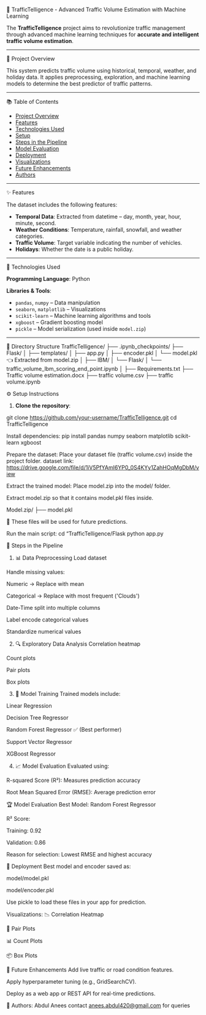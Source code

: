 🚦 TrafficTelligence - Advanced Traffic Volume Estimation with Machine Learning

The **TrafficTelligence** project aims to revolutionize traffic management through advanced machine learning techniques for **accurate and intelligent traffic volume estimation**.

---

📌 Project Overview

This system predicts traffic volume using historical, temporal, weather, and holiday data. It applies preprocessing, exploration, and machine learning models to determine the best predictor of traffic patterns.

---

📚 Table of Contents

- [Project Overview](#project-overview)
- [Features](#features)
- [Technologies Used](#technologies-used)
- [Setup](#setup)
- [Steps in the Pipeline](#steps-in-the-pipeline)
- [Model Evaluation](#model-evaluation)
- [Deployment](#deployment)
- [Visualizations](#visualizations)
- [Future Enhancements](#future-enhancements)
- [Authors](#authors)

---

✨ Features

The dataset includes the following features:

- **Temporal Data**: Extracted from datetime – day, month, year, hour, minute, second.
- **Weather Conditions**: Temperature, rainfall, snowfall, and weather categories.
- **Traffic Volume**: Target variable indicating the number of vehicles.
- **Holidays**: Whether the date is a public holiday.

---

🧰 Technologies Used

**Programming Language**: Python

**Libraries & Tools**:

- `pandas`, `numpy` – Data manipulation
- `seaborn`, `matplotlib` – Visualizations
- `scikit-learn` – Machine learning algorithms and tools
- `xgboost` – Gradient boosting model
- `pickle` – Model serialization (used inside `model.zip`)


---
📂 Directory Structure
TrafficTelligence/
├── .ipynb_checkpoints/
├── Flask/
│ ├── templates/
│ ├── app.py
│ ├── encoder.pkl
│ └── model.pkl 👈 Extracted from model.zip
│
├── IBM/
│ └── Flask/
│ └── traffic_volume_lbm_scoring_end_point.ipynb
│
├── Requirements.txt
├── Traffic volume estimation.docx
├── traffic volume.csv
├── traffic volume.ipynb

⚙️ Setup Instructions

1. **Clone the repository**:

git clone https://github.com/your-username/TrafficTelligence.git
cd TrafficTelligence

Install dependencies:
pip install pandas numpy seaborn matplotlib scikit-learn xgboost

Prepare the dataset:
Place your dataset file (traffic volume.csv) inside the project  folder.
dataset link: https://drive.google.com/file/d/1iV5PfYAmI6YP0_0S4KYy1ZahHOqMgDbM/view

Extract the trained model:
Place model.zip into the model/ folder.

Extract model.zip so that it contains model.pkl files inside.

Model.zip/
├── model.pkl

🧠 These files will be used for future predictions.

Run the main script:
cd “TrafficTelligence/Flask
python app.py


🔄 Steps in the Pipeline
1. 📊 Data Preprocessing
Load dataset

Handle missing values:

Numeric → Replace with mean

Categorical → Replace with most frequent ('Clouds')

Date-Time split into multiple columns

Label encode categorical values

Standardize numerical values

2. 🔍 Exploratory Data Analysis
Correlation heatmap

Count plots

Pair plots

Box plots

3. 🧠 Model Training
Trained models include:

Linear Regression

Decision Tree Regressor

Random Forest Regressor ✅ (Best performer)

Support Vector Regressor

XGBoost Regressor

4. 📈 Model Evaluation
Evaluated using:

R-squared Score (R²): Measures prediction accuracy

Root Mean Squared Error (RMSE): Average prediction error

🏆 Model Evaluation
Best Model: Random Forest Regressor

R² Score:

Training: 0.92

Validation: 0.86

Reason for selection: Lowest RMSE and highest accuracy

🚀 Deployment
Best model and encoder saved as:

model/model.pkl

model/encoder.pkl

Use pickle to load these files in your app for prediction.

Visualizations:
📉 Correlation Heatmap

🔁 Pair Plots

📊 Count Plots

📦 Box Plots

🧪 Future Enhancements
Add live traffic or road condition features.

Apply hyperparameter tuning (e.g., GridSearchCV).

Deploy as a web app or REST API for real-time predictions.

👥 Authors:
Abdul Anees
contact anees.abdul420@gmail.com for queries

